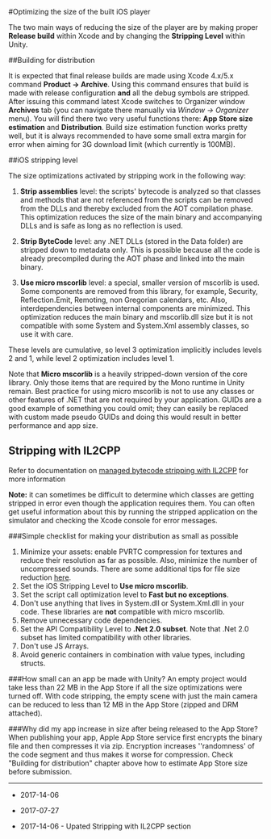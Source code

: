 #Optimizing the size of the built iOS player

The two main ways of reducing the size of the player are by making proper __Release build__ within Xcode and by changing the __Stripping Level__ within Unity.

##Building for distribution

It is expected that final release builds are made using Xcode 4.x/5.x command __Product -&gt; Archive__. Using this command ensures that build is made with release configuration **and** all the debug symbols are stripped.
After issuing this command latest Xcode switches to Organizer window __Archives__ tab (you can navigate there manually via _Window -&gt; Organizer_ menu). You will find there two very useful functions there: __App Store size estimation__ and __Distribution__.
Build size estimation function works pretty well, but it is always recommended to have some small extra margin for error when aiming for 3G download limit (which currently is 100MB).

##iOS stripping level

The size optimizations activated by stripping work in the following way:


1. __Strip assemblies__ level: the scripts' bytecode is analyzed so that classes and methods that are not referenced from the scripts can be removed from the DLLs and thereby excluded from the AOT compilation phase. This optimization reduces the size of the main binary and accompanying DLLs and is safe as long as no reflection is used.


1. __Strip ByteCode__ level: any .NET DLLs (stored in the Data folder) are stripped down to metadata only. This is possible because all the code is already precompiled during the AOT phase and linked into the main binary.


1. __Use micro mscorlib__ level: a special, smaller version of mscorlib is used. Some components are removed from this library, for example, Security, Reflection.Emit, Remoting, non Gregorian calendars, etc. Also, interdependencies between internal components are minimized. This optimization reduces the main binary and mscorlib.dll size but it is not compatible with some System and System.Xml assembly classes, so use it with care.

These levels are cumulative, so level 3 optimization implicitly includes levels 2 and 1, while level 2 optimization includes level 1.

Note that __Micro mscorlib__ is a heavily stripped-down version of the core library. Only those items that are required by the Mono runtime in Unity remain. Best practice for using micro mscorlib is not to use any classes or other features of .NET that are not required by your application. GUIDs are a good example of something you could omit; they can easily be replaced with custom made pseudo GUIDs and doing this would result in better performance and app size. 

## Stripping with IL2CPP

Refer to documentation on [managed bytecode stripping with IL2CPP](IL2CPP-BytecodeStripping) for more information

**Note:** it can sometimes be difficult to determine which classes are getting stripped in error even though the application requires them. You can often get useful information about this by running the stripped application on the simulator and checking the Xcode console for error messages.

###Simple checklist for making your distribution as small as possible


1. Minimize your assets: enable PVRTC compression for textures and reduce their resolution as far as possible. Also, minimize the number of uncompressed sounds. There are some additional tips for file size reduction [here](ReducingFilesize).
1. Set the iOS Stripping Level to __Use micro mscorlib__.
1. Set the script call optimization level to __Fast but no exceptions__.
1. Don't use anything that lives in System.dll or System.Xml.dll in your code. These libraries are **not** compatible with micro mscorlib.
1. Remove unnecessary code dependencies.
1. Set the API Compatibility Level to __.Net 2.0 subset__. Note that .Net 2.0 subset has limited compatibility with other libraries.
1. Don't use JS Arrays.
1. Avoid generic containers in combination with value types, including structs.

###How small can an app be made with Unity?
An empty project would take less than 22 MB in the App Store if all the size optimizations were turned off. With code stripping, the empty scene with just the main camera can be reduced to less than 12 MB in the App Store (zipped and DRM attached). 

###Why did my app increase in size after being released to the App Store?
When publishing your app, Apple App Store service first encrypts the binary file and then compresses it via zip. Encryption increases ''randomness' of the code segment and thus makes it worse for compression. Check "Building for distribution" chapter above how to estimate App Store size before submission.

---

* <span class="page-edit">2017-14-06  <!-- include IncludeTextAmendPageNoEdit --></span>

* <span class="page-edit">2017-07-27  <!-- include IncludeTextAmendPageNoEdit --></span>

* <span class="page-history">2017-14-06 - Upated Stripping with IL2CPP section</span>  


